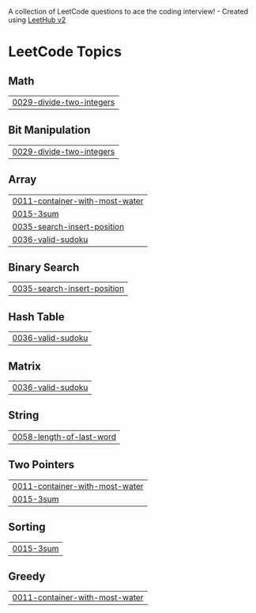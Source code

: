 A collection of LeetCode questions to ace the coding interview! - Created using [LeetHub v2](https://github.com/arunbhardwaj/LeetHub-2.0)
<!---LeetCode Topics Start-->
# LeetCode Topics
## Math
|  |
| ------- |
| [0029-divide-two-integers](https://github.com/manasbhardwaj18/LeetCode/tree/master/0029-divide-two-integers) |
## Bit Manipulation
|  |
| ------- |
| [0029-divide-two-integers](https://github.com/manasbhardwaj18/LeetCode/tree/master/0029-divide-two-integers) |
## Array
|  |
| ------- |
| [0011-container-with-most-water](https://github.com/manasbhardwaj18/LeetCode/tree/master/0011-container-with-most-water) |
| [0015-3sum](https://github.com/manasbhardwaj18/LeetCode/tree/master/0015-3sum) |
| [0035-search-insert-position](https://github.com/manasbhardwaj18/LeetCode/tree/master/0035-search-insert-position) |
| [0036-valid-sudoku](https://github.com/manasbhardwaj18/LeetCode/tree/master/0036-valid-sudoku) |
## Binary Search
|  |
| ------- |
| [0035-search-insert-position](https://github.com/manasbhardwaj18/LeetCode/tree/master/0035-search-insert-position) |
## Hash Table
|  |
| ------- |
| [0036-valid-sudoku](https://github.com/manasbhardwaj18/LeetCode/tree/master/0036-valid-sudoku) |
## Matrix
|  |
| ------- |
| [0036-valid-sudoku](https://github.com/manasbhardwaj18/LeetCode/tree/master/0036-valid-sudoku) |
## String
|  |
| ------- |
| [0058-length-of-last-word](https://github.com/manasbhardwaj18/LeetCode/tree/master/0058-length-of-last-word) |
## Two Pointers
|  |
| ------- |
| [0011-container-with-most-water](https://github.com/manasbhardwaj18/LeetCode/tree/master/0011-container-with-most-water) |
| [0015-3sum](https://github.com/manasbhardwaj18/LeetCode/tree/master/0015-3sum) |
## Sorting
|  |
| ------- |
| [0015-3sum](https://github.com/manasbhardwaj18/LeetCode/tree/master/0015-3sum) |
## Greedy
|  |
| ------- |
| [0011-container-with-most-water](https://github.com/manasbhardwaj18/LeetCode/tree/master/0011-container-with-most-water) |
<!---LeetCode Topics End-->